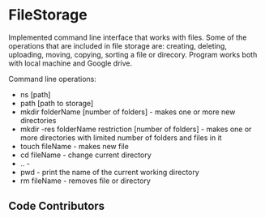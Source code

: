 # FileStorage

Implemented command line interface that works with files. Some of the operations that are included in file storage are: 
creating, deleting, uploading, moving, copying, sorting a file or direcory.
Program works both with local machine and Google drive. 

Command line operations:
* ns [path]
* path [path to storage]
* mkdir folderName [number of folders] - makes one or more new directories
* mkdir -res folderName restriction [number of folders] - makes one or more directories with limited number of folders and files in it
* touch fileName - makes new file
* cd fileName - change current directory
* .. - 
* pwd - print the name of the current working directory
* rm fileName - removes file or directory

## Code Contributors

